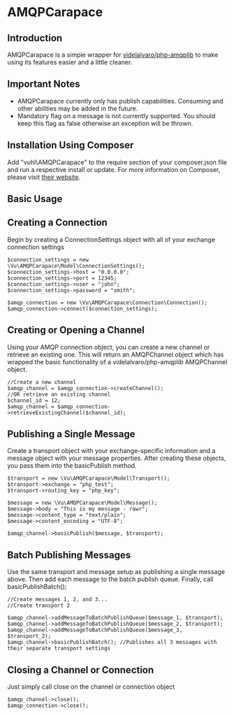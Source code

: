 AMQPCarapace
============

Introduction
------------
AMQPCarapace is a simple wrapper for [videlalvaro/php-amqplib](https://github.com/videlalvaro/php-amqplib)
to make using its features easier and a little cleaner.

Important Notes
---------------
- AMQPCarapace currently only has publish capabilities. Consuming and other abilities may be added in the future.
- Mandatory flag on a message is not currently supported. You should keep this flag as false otherwise an exception will be thrown.

Installation Using Composer
---------------------------
Add "vuhl\AMQPCarapace" to the require section of your composer.json file and run a respective install or update.
For more information on Composer, please visit [their website](https://getcomposer.org/).

Basic Usage
-----------

Creating a Connection
---------------------
Begin by creating a ConnectionSettings object with all of your exchange connection settings

    $connection_settings = new \Vu\AMQPCarapace\Model\ConnectionSettings();
    $connection_settings->host = "0.0.0.0";
    $connection_settings->port = 12345;
    $connection_settings->user = "john";
    $connection_settings->password = "smith";

    $amqp_connection = new \Vu\AMQPCarapace\Connection\Connection();
    $amqp_connection->connect($connection_settings);

Creating or Opening a Channel
-----------------------------
Using your AMQP connection object, you can create a new channel or retrieve an existing one. This will return an AMQPChannel object which has wrapped the basic functionality of a videlalvaro/php-amqplib AMQPChannel object.

    //Create a new channel
    $amqp_channel = $amqp_connection->createChannel();
    //OR retrieve an existing channel
    $channel_id = 12;
    $amqp_channel = $amqp_connection->retrieveExistingChannel($channel_id);

Publishing a Single Message
--------------------
Create a transport object with your exchange-specific information and a message object with your message properties. After creating these objects, you pass them into the basicPublish method.

    $transport = new \Vu\AMQPCarapace\Model\Transport();
    $transport->exchange = "php_test";
    $transport->routing_key = "php_key";

    $message = new \Vu\AMQPCarapace\Model\Message();
    $message->body = "This is my message - rawr";
    $message->content_type = "text/plain";
    $message->content_encoding = "UTF-8";

    $amqp_channel->basicPublish($message, $transport);

Batch Publishing Messages
-------------------------
Use the same transport and message setup as publishing a single message above. Then add each message to the batch publish queue. Finally, call basicPublishBatch();

    //Create messages 1, 2, and 3...
    //Create transport 2

    $amqp_channel->addMessageToBatchPublishQueue($message_1, $transport);
    $amqp_channel->addMessageToBatchPublishQueue($message_2, $transport);
    $amqp_channel->addMessageToBatchPublishQueue($message_3, $transport_2);
    $amqp_channel->basicPublishBatch(); //Publishes all 3 messages with their separate transport settings

Closing a Channel or Connection
-------------------------------
Just simply call close on the channel or connection object

    $amqp_channel->close();
    $amqp_connection->close(); 
